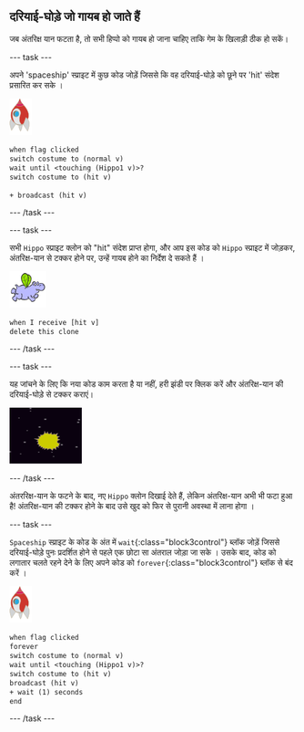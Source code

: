 ## दरियाई-घोड़े जो गायब हो जाते हैं

जब अंतरिक्ष यान फटता है, तो सभी हिप्पो को गायब हो जाना चाहिए ताकि गेम के खिलाड़ी ठीक हो सकें।

--- task ---

अपने 'spaceship' स्प्राइट में कुछ कोड जोड़ें जिससे कि वह दरियाई-घोड़े को छूने पर 'hit' संदेश प्रसारित कर सके ।

![रॉकेट स्प्राइट](images/rocket-sprite.png)

```blocks3
when flag clicked
switch costume to (normal v)
wait until <touching (Hippo1 v)>?
switch costume to (hit v)

+ broadcast (hit v)
```

--- /task ---

--- task ---

सभी `Hippo` स्प्राइट क्लोन को "hit" संदेश प्राप्त होगा, और आप इस कोड को `Hippo` स्प्राइट में जोड़कर, अंतरिक्ष-यान से टक्कर होने पर, उन्हें गायब होने का निर्देश दे सकते हैं ।

![hippo स्प्राइट](images/hippo-sprite.png)

```blocks3
when I receive [hit v]
delete this clone
```

--- /task ---

--- task ---

यह जांचने के लिए कि नया कोड काम करता है या नहीं, हरी झंडी पर क्लिक करें और अंतरिक्ष-यान की दरियाई-घोड़े से टक्कर कराएं।

![स्क्रीनशॉट](images/invaders-hippo-collide.png)

--- /task ---

अंतररिक्ष-यान के फटने के बाद, नए `Hippo` क्लोन दिखाई देते हैं, लेकिन अंतरिक्ष-यान अभी भी फटा हुआ है! अंतरिक्ष-यान की टक्कर होने के बाद उसे खुद को फिर से पुरानी अवस्था में लाना होगा ।

--- task ---

`Spaceship` स्प्राइट के कोड के अंत में `wait`{:class="block3control"} ब्लॉक जोड़ें जिससे दरियाई-घोड़े पुनः प्रदर्शित होने से पहले एक छोटा सा अंतराल जोड़ा जा सके । उसके बाद, कोड को लगातार चलते रहने देने के लिए अपने कोड को `forever`{:class="block3control"} ब्लॉक से बंद करें ।

![रॉकेट स्प्राइट](images/rocket-sprite.png)

```blocks3
when flag clicked
forever
switch costume to (normal v)
wait until <touching (Hippo1 v)>?
switch costume to (hit v)
broadcast (hit v)
+ wait (1) seconds
end
```

--- /task ---